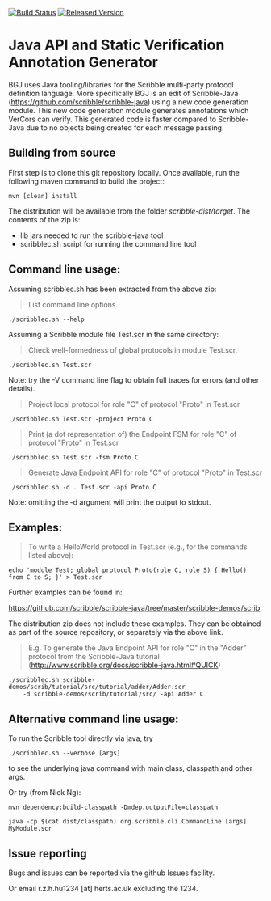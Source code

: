 [![Build Status][ci-img]][ci] [![Released Version][maven-img]][maven]

# Java API and Static Verification Annotation Generator
BGJ uses Java tooling/libraries for the Scribble multi-party protocol definition language.
More specifically BGJ is an edit of Scribble-Java (https://github.com/scribble/scribble-java) using a new code generation module.
This new code generation module generates annotations which VerCors can verify.
This generated code is faster compared to Scribble-Java due to no objects being created for each message passing.

## Building from source

First step is to clone this git repository locally. Once available, run the
following maven command to build the project:

    mvn [clean] install

The distribution will be available from the folder _scribble-dist/target_. The
contents of the zip is:

- lib            jars needed to run the scribble-java tool
- scribblec.sh   script for running the command line tool


## Command line usage:

Assuming scribblec.sh has been extracted from the above zip:

> List command line options.

    ./scribblec.sh --help

Assuming a Scribble module file Test.scr in the same directory:

> Check well-formedness of global protocols in module Test.scr.

    ./scribblec.sh Test.scr

Note: try the -V command line flag to obtain full traces for errors (and other
  details).

> Project local protocol for role "C" of protocol "Proto" in Test.scr

    ./scribblec.sh Test.scr -project Proto C


> Print (a dot representation of) the Endpoint FSM for role "C" of protocol 
  "Proto" in Test.scr

    ./scribblec.sh Test.scr -fsm Proto C


> Generate Java Endpoint API for role "C" of protocol "Proto"
  in Test.scr

    ./scribblec.sh -d . Test.scr -api Proto C

Note: omitting the -d argument will print the output to stdout.


## Examples:

> To write a HelloWorld protocol in Test.scr (e.g., for the commands listed above):

    echo 'module Test; global protocol Proto(role C, role S) { Hello() from C to S; }' > Test.scr


Further examples can be found in:

  https://github.com/scribble/scribble-java/tree/master/scribble-demos/scrib

The distribution zip does not include these examples.  They can be obtained as
part of the source repository, or separately via the above link.

> E.g. To generate the Java Endpoint API for role "C" in the "Adder" protocol from the
  Scribble-Java tutorial (http://www.scribble.org/docs/scribble-java.html#QUICK)

    ./scribblec.sh scribble-demos/scrib/tutorial/src/tutorial/adder/Adder.scr 
        -d scribble-demos/scrib/tutorial/src/ -api Adder C 


## Alternative command line usage:

To run the Scribble tool directly via java, try

    ./scribblec.sh --verbose [args]

to see the underlying java command with main class, classpath and other args.

Or try (from Nick Ng):

    mvn dependency:build-classpath -Dmdep.outputFile=classpath

    java -cp $(cat dist/classpath) org.scribble.cli.CommandLine [args] MyModule.scr


## Issue reporting

Bugs and issues can be reported via the github Issues facility.

Or email  r.z.h.hu1234 [at] herts.ac.uk  excluding the 1234.


  [ci-img]: https://travis-ci.org/scribble/scribble-java.svg?branch=master
  [ci]: https://travis-ci.org/scribble/scribble-java
  [cov-img]: https://coveralls.io/repos/github/scribble/scribble-java/badge.svg?branch=master
  [cov]: https://coveralls.io/github/scribble/scribble-java?branch=master
  [maven-img]: https://img.shields.io/maven-central/v/org.scribble/scribble-core.svg?maxAge=2592000
  [maven]: http://search.maven.org/#search%7Cga%7C1%7Cscribble-core

